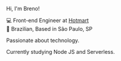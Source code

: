 Hi, I'm Breno!

💻  Front-end Engineer at [Hotmart](https://www.hotmart.com/) <br>
🏡  Brazilian, Based in São Paulo, SP

Passionate about technology.

Currently studying Node JS and Serverless.
